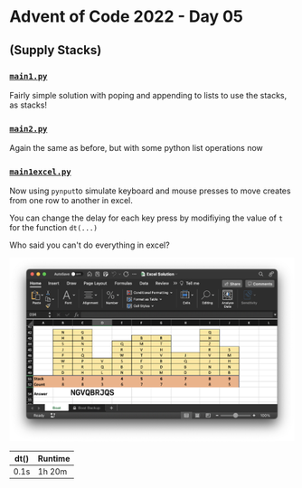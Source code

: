 # Advent of Code 2022 - Day 05
## (Supply Stacks)

### [`main1.py`](main1.py)
Fairly simple solution with poping and appending to lists to use the stacks, as stacks!

### [`main2.py`](main2.py)
Again the same as before, but with some python list operations now 


### [`main1excel.py`](main1excel.py)
Now using `pynput`to simulate keyboard and mouse presses to move creates from one row to another in excel.

You can change the delay for each key press by modifiying the value of `t` for the function `dt(...)`

Who said you can't do everything in excel?

![Excel Ship](../assets/day05-excel.png)

| dt() | Runtime |
|------|---------|
| 0.1s | 1h 20m  |


